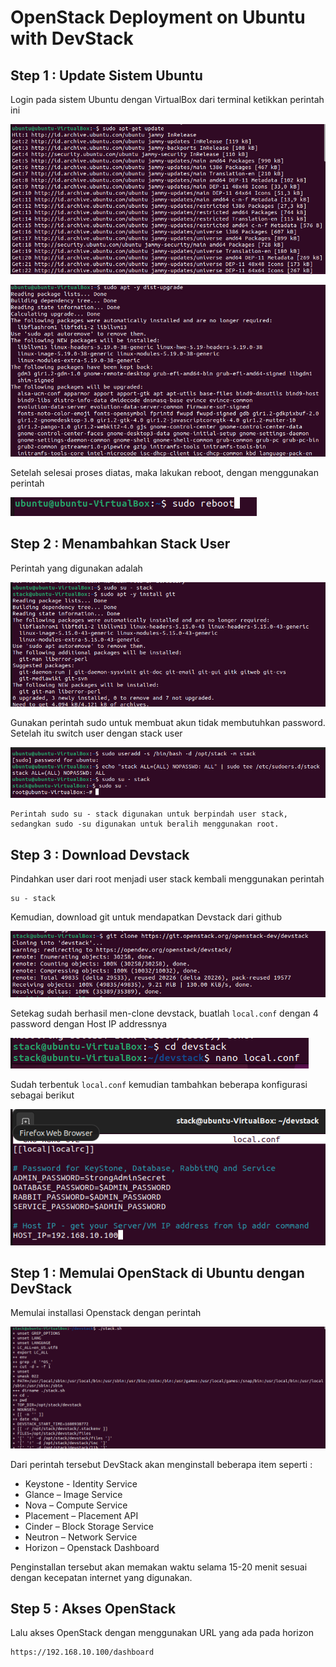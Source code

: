 # OpenStack Deployment on Ubuntu with DevStack


## Step 1 : Update Sistem Ubuntu
Login pada sistem Ubuntu dengan VirtualBox dari terminal ketikkan perintah ini

![1](m44/1.png)

![2](m44/2.png)

Setelah selesai proses diatas, maka lakukan reboot, dengan menggunakan perintah 

![3](m44/3.png)

## Step 2 : Menambahkan Stack User
Perintah yang digunakan adalah 

![4](m44/4.png)

Gunakan perintah sudo untuk membuat akun tidak membutuhkan password. Setelah itu switch user dengan stack user

![5](m44/6.png)

```
Perintah sudo su - stack digunakan untuk berpindah user stack, sedangkan sudo -su digunakan untuk beralih menggunakan root.
```
## Step 3 : Download Devstack
Pindahkan user dari root menjadi user stack kembali menggunakan perintah
```
su - stack
```
Kemudian, download git untuk mendapatkan Devstack dari github

![6](m44/5.png)

Setekag sudah berhasil men-clone devstack, buatlah ```local.conf``` dengan 4 password dengan Host IP addressnya

![7](m44/7.png)

Sudah terbentuk ```local.conf``` kemudian tambahkan beberapa konfigurasi sebagai berikut

![8](m44/8.png)

## Step 1 : Memulai OpenStack di Ubuntu dengan DevStack

Memulai installasi Openstack dengan perintah

![9](m44/9.png)

Dari perintah tersebut DevStack akan menginstall beberapa item seperti :
- Keystone - Identity Service
- Glance – Image Service
- Nova – Compute Service
- Placement – Placement API
- Cinder – Block Storage Service
- Neutron – Network Service
- Horizon – Openstack Dashboard

Penginstallan tersebut akan memakan waktu selama 15-20 menit sesuai dengan kecepatan internet yang digunakan.

## Step 5 : Akses OpenStack

Lalu akses OpenStack dengan menggunakan URL yang ada pada horizon
```
https://192.168.10.100/dashboard
```

